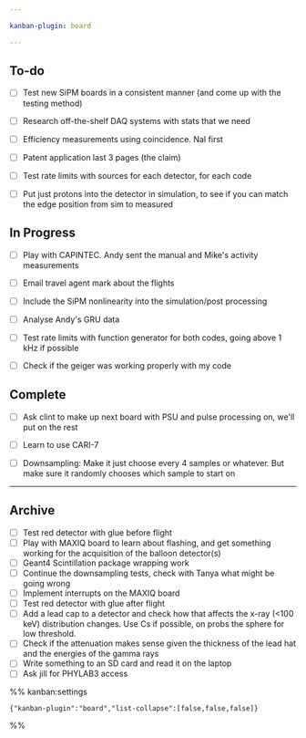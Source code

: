 ```yaml
---

kanban-plugin: board

---
```


## To-do

- [ ] Test new SiPM boards in a consistent manner (and come up with the testing method)
- [ ] Research off-the-shelf DAQ systems with stats that we need
- [ ] Efficiency measurements using coincidence. NaI first
- [ ] Patent application last 3 pages (the claim)
- [ ] Test rate limits with sources for each detector, for each code
- [ ] Put just protons into the detector in simulation, to see if you can match the edge position from sim to measured


## In Progress

- [ ] Play with CAPINTEC. Andy sent the manual and Mike's activity measurements
- [ ] Email travel agent mark about the flights
- [ ] Include the SiPM nonlinearity into the simulation/post processing
- [ ] Analyse Andy's GRU data
- [ ] Test rate limits with function generator for both codes, going above 1 kHz if possible
- [ ] Check if the geiger was working properly with my code


## Complete

- [ ] Ask clint to make up next board with PSU and pulse processing on, we'll put on the rest
- [ ] Learn to use CARI-7
- [ ] Downsampling: Make it just choose every 4 samples or whatever. But make sure it randomly chooses which sample to start on


***

## Archive

- [ ] Test red detector with glue before flight
- [ ] Play with MAXIQ board to learn about flashing, and get something working for the acquisition of the balloon detector(s)
- [ ] Geant4 Scintillation package wrapping work
- [ ] Continue the downsampling tests, check with Tanya what might be going wrong
- [ ] Implement interrupts on the MAXIQ board
- [ ] Test red detector with glue after flight
- [ ] Add a lead cap to a detector and check how that affects the x-ray (<100 keV) distribution changes. Use Cs if possible, on probs the sphere for low threshold.
- [ ] Check if the attenuation makes sense given the thickness of the lead hat and the energies of the gamma rays
- [ ] Write something to an SD card and read it on the laptop
- [ ] Ask jill for PHYLAB3 access

%% kanban:settings
```
{"kanban-plugin":"board","list-collapse":[false,false,false]}
```
%%
